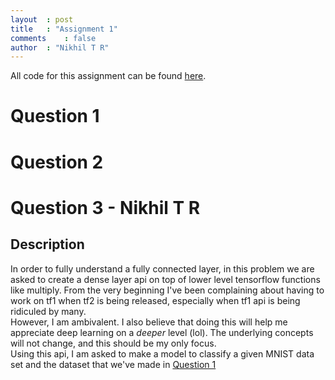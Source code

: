 ```yaml
---
layout	: post
title	: "Assignment 1"
comments	: false
author	: "Nikhil T R"
---
```


All code for this assignment can be found [here](https://github.com/42niks/CS671-Deep-Learning-2019/tree/master/Assignment_1).

# Question 1
# Question 2
# Question 3 - Nikhil T R

## Description
In order to fully understand a fully connected layer, in this problem we are asked to create a dense layer api on top of lower level tensorflow functions like multiply. From the very beginning I've been complaining about having to work on tf1 when tf2 is being released, especially when tf1 api is being ridiculed by many.<br>However, I am ambivalent. I also believe that doing this will help me appreciate deep learning on a _deeper_ level (lol). The underlying concepts will not change, and this should be my only focus.<br>
Using this api, I am asked to make a model to classify a given MNIST data set and the dataset that we've made in [Question 1](#question-3---nikhil-t-r) 